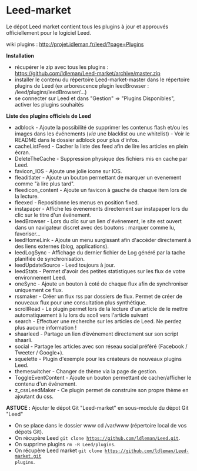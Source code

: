 Leed-market
===========

Le dépot Leed market contient tous les plugins à jour et approuvés officiellement pour le logiciel Leed.

wiki plugins : http://projet.idleman.fr/leed/?page=Plugins

<b>Installation</b>
* récupérer le zip avec tous les plugins : https://github.com/ldleman/Leed-market/archive/master.zip
* installer le contenu du répertoire Leed-market-master dans le répertoire plugins de Leed
(ex arborescence plugin leedBrowser : /leed/plugins/leedBrowser/...)
* se connecter sur Leed et dans "Gestion" => "Plugins Disponibles", activer les plugins souhaités

<b>Liste des plugins officiels de Leed</b>
* adblock           - Ajoute la possibilité de supprimer les contenus flash et/ou les images dans les événements (_via_ une blacklist ou une whitelist) - Voir le README dans le dossier adblock pour plus d'infos.
* cacheListFeed		- Cacher la liste des feed afin de lire les articles en plein écran.
* DeleteTheCache	- Suppression physique des fichiers mis en cache par Leed.
* favicon_IOS		- Ajoute une jolie icone sur IOS.
* fleaditlater		- Ajoute un bouton permettant de marquer un evenement comme "à lire plus tard".
* fleedicon_content	- Ajoute un favicon à gauche de chaque item lors de la lecture.
* fleexed			- Repositionne les menus en position fixed.
* instapaper		- Affiche les évenements directement sur instapaper lors du clic sur le titre d'un événement.
* leedBrowser		- Lors du clic sur un lien d'événement, le site est ouvert dans un navigateur discret avec des boutons : marquer comme lu, favoriser...
* leedHomeLink		- Ajoute un menu surgissant afin d'accéder directement à des liens externes (blog, applications).
* leedLogSync		- Affichage du dernier fichier de Log généré par la tache planifiée de synchronisation.
* leedUpdateSource	- Leed toujours à jour.
* leedStats         - Permet d'avoir des petites statistiques sur les flux de votre environnement Leed.
* oneSync			- Ajoute un bouton à coté de chaque flux afin de synchroniser uniquement ce flux.
* rssmaker          - Créer un flux rss par dossiers de flux. Permet de créer de nouveaux flux pour une consultation plus synthétique.
* scrollRead        - Le plugin permet lors de la lecture d'un article de le mettre automatiquement à lu lors du scoll vers l'article suivant
* search			- Effectuer une recherche sur les articles de Leed. Ne perdez plus aucune information !
* shaarleed			- Partage un lien d’événement directement sur son script shaarli.
* social			- Partage les articles avec son réseau social préféré (Facebook / Tweeter / Google+).
* squelette			- Plugin d'exemple pour les créateurs de nouveaux plugins Leed.
* themeswitcher		- Changer de thème via la page de gestion.
* ToggleEventContent    - Ajoute un bouton permettant de cacher/afficher le contenu d'un événement.
* z_cssLeedMaker    - Ce plugin permet de construire son propre thème en ajoutant du css.


<b>ASTUCE :</b> Ajouter le dépot Git "Leed-market" en sous-module du dépot Git "Leed"
* On se place dans le dossier www cd /var/www (répertoire local de vos dépots Git).
* On récupère Leed <code>git clone https://github.com/ldleman/Leed.git</code>.
* On supprime plugins <code>rm -R Leed/plugins</code>.
* On récupère Leed market <code>git clone https://github.com/ldleman/Leed-market.git plugins</code>.
